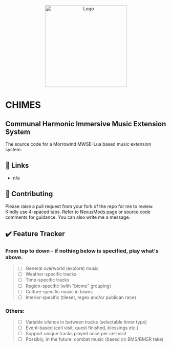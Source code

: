 <!-- PROJECT LOGO -->
<div align="center">
  <a href="https://github.com/tewlwolow/CHIMES">
    <img src="https://i.ibb.co/FhGNZXD/chimes-logo.png" alt="Logo" width="256">
  </a>
</div>

<!-- Main -->
# CHIMES
## Communal Harmonic Immersive Music Extension System

The source code for a Morrowind MWSE-Lua based music extension system.

<!-- Links -->
## :link: Links

- n/a

<!-- Contributing -->
## :jigsaw: Contributing

Please raise a pull request from your fork of the repo for me to review. Kindly use 4-spaced tabs.
Refer to NexusMods page or source code comments for guidance. You can also write me a message.


## :heavy_check_mark: Feature Tracker
### From top to down - if nothing below is specified, play what's above.
> - [ ] General overworld (explore) music
> - [ ] Weather-specific tracks
> - [ ] Time-specific tracks
> - [ ] Region-specific (with "biome" grouping)
> - [ ] Culture-specific music in towns
> - [ ] Interior-specific (tileset, regex and/or publican race)

### Others:
> - [ ] Variable silence in between tracks (selectable timer type)
> - [ ] Event-based (cell visit, quest finished, blessings etc.)
> - [ ] Support unique tracks played once per cell visit
> - [ ] Possibly, in the future: combat music (based on BMS/BMSR take)
